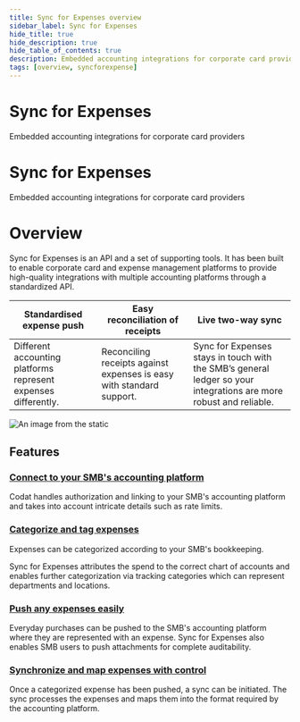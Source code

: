 ```yaml
---
title: Sync for Expenses overview
sidebar_label: Sync for Expenses
hide_title: true
hide_description: true
hide_table_of_contents: true
description: Embedded accounting integrations for corporate card providers
tags: [overview, syncforexpense]
---
```


<Head>
  <meta property="og:image" content="/img/sync-for-expenses/sfe-banner.png"/>
</Head>

<div className="background-video-wrapper sfe">
  <div className="banner-video">
    <h1>Sync for Expenses</h1>
    <p>
      Embedded accounting integrations for corporate card providers
    </p>
  </div>
</div>

<div className="background-video-spacer sfe">
  <h1>Sync for Expenses</h1>
  <p>
    Embedded accounting integrations for corporate card providers
  </p>
</div>

# Overview

Sync for Expenses is an API and a set of supporting tools. It has been built to enable corporate card and expense management platforms to provide high-quality integrations with multiple accounting platforms through a standardized API.

| Standardised expense push                                      | Easy reconciliation of receipts                                      | Live two-way sync                                                                                                 |
| -------------------------------------------------------------- | -------------------------------------------------------------------- | ----------------------------------------------------------------------------------------------------------------- |
| Different accounting platforms represent expenses differently. | Reconciling receipts against expenses is easy with standard support. | Sync for Expenses stays in touch with the SMB’s general ledger so your integrations are more robust and reliable. |

![An image from the static](/img/sync-for-expenses/sfe-banner.png)

## Features

### [Connect to your SMB's accounting platform](gettingstarted)

Codat handles authorization and linking to your SMB's accounting platform and takes into account intricate details such as rate limits.

### [Categorize and tag expenses](configandcategorize)

Expenses can be categorized according to your SMB's bookkeeping.

Sync for Expenses attributes the spend to the correct chart of accounts and enables further categorization via tracking categories which can represent departments and locations.

### [Push any expenses easily](sync-process/expense-transactions)

Everyday purchases can be pushed to the SMB's accounting platform where they are represented with an expense. Sync for Expenses also enables SMB users to push attachments for complete auditability.

### [Synchronize and map expenses with control](sync-process/sync-process-explained)

Once a categorized expense has been pushed, a sync can be initiated. The sync processes the expenses and maps them into the format required by the accounting platform.
